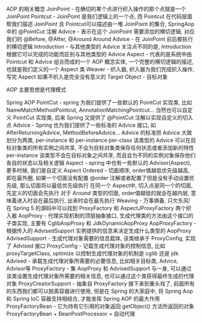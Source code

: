 AOP 的相关概念
JoinPoint - 在确切的某个点进行织入操作的那个点就是一个 JoinPoint
Pointcut - JoinPoint 是我们逻辑上的一个点, 而 Pointcut 在代码层面帮我们描述 JoinPoint 且 Pointcut可以描述由一堆 JoinPoint 的集合, SpringAop 中的 @PointCut 注解
Advice - 表示在这个 JoinPoint 需要添加的横切逻辑, 对应我们的 @Before, @After, @Around
Around Advice - 在 JoinPoint 前后都执行的横切逻辑
Introduction - 与其他类型的 Advice 关注点不同的是, Introduction 根据它可以完成的功能而区别与其他类型的 Advice
Aspect - 代表的是系统中由 Pointcut 和 Advice 组合而成的一个 AOP 概念实体, 一个完整的横切逻辑的描述, 也就是我们定义的一个 Aspect 类
Weaver - 织入器, 织入器为我们完成织入操作, 写完 Aspect 如果不织入是完全没有意义的
Target Object - 目标对象

AOP 主要思想是代理模式

Spring AOP
PointCut -
spring 为我们提供了一些默认的 PointCut 实现类, 比如 NameMatchMethodPointcut, AnnotationMatchingPointcut...
当然也可以自定义 PointCut 实现类, 后来 Spring 又提供了 @PointCut 注解以实现自定义的切入点
Advice -
Spring 也为我们提供了一些标准的 Advice 接口, 如 AfterReturningAdvice, MethodBeforeAdvice...
Advice 的标准把 Advice 大致划分为两类, per-instance 和 per-instance
per-class 该类型的 Advice 可以在目标对象类的所有实例之间共享, 不会为目标对象类保存任何状态或者添加新的特性
per-instance 该类型不会在目标对象之间共享, 而且会为不同的实例对象保存他们各自的状态以及相关逻辑
Aspect - spring 中也有一些默认的 Advisor(Aspect), 更多时候, 我们是自定义 Aspect
Ordered - 切面顺序, order值越低优先级越高, 即在最外圈,
如果一个切面没有配置 @order 注解或者配置了但是没有手动设置优先级, 那么切面将以最低优先级执行
在同一个 Aspect中, 切入点是同一个的切面, 先定义的切面会先执行
对于 Around 类型的切面, order值越低的就会在越内层, 意味着进入时会在最后执行, 出来时会在最先执行
Weaving - 万事俱备, 只欠东风! 在 Spring 5 的源码中可以找到 ProxyFactory 和 AspectJProxyFactory 两个织入器
AopProxy - 代理实现机制的顶层抽象接口, 生成代理类的方法由这个接口的子类实现, 主要有 CglibAopProxy 和 JdkDynamicAopProxy
AopProxyFactory - 根据传入的 AdvisedSupport 实例提供的信息来决定生成什么类型的 AopProxy
AdvisedSupport - 生成代理对象需要的信息载体, 该类继承于 ProxyConfig, 实现了 Advised 接口
ProxyConfig - 记载生成代理对象的控制信息, 比如 proxyTargetClass, optimize 以控制生成代理对象的机制是 cglib 还是 jdk
Advised - 承载生成代理对象所需要的必要信息, 比如相关目标类, Advice, Advisor等
ProxyFactory - 集 AopProxy 和 AdvisedSupport 与一身, 可以通过该类设置生成代理对象所需要的相关信息, 也可以通过这个类获得最终生成的代理对象
ProxyCreatorSupport - 抽象自 ProxyFactory
接下来到重头戏了, 前面所有的东西我们都可以脱离容器进行使用, 但是在 Spring 的大家庭中, 将 Spring Aop 和 Spring IoC 容器支持相结合, 才能发挥 Spring AOP 的最大作用
ProxyFactoryBean - 它为持有它引用的对象返回 getObject() 方法所返回的对象
ProxyFactoryBean + BeanPostProcessor = 自动代理